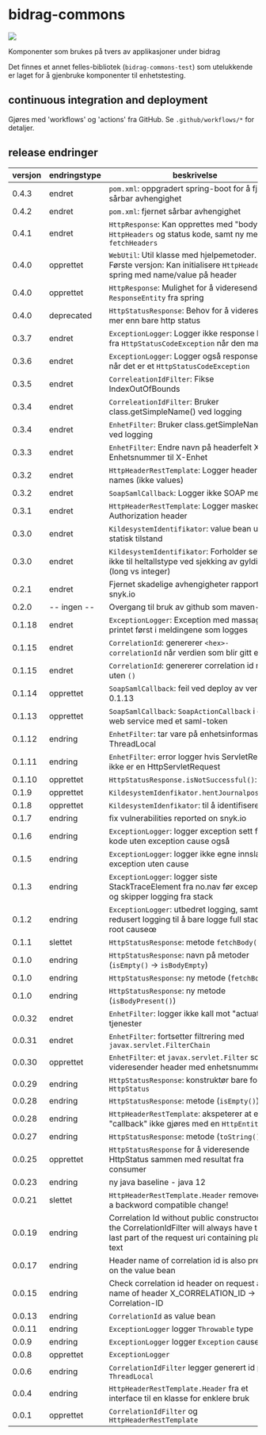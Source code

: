 # bidrag-commons

![](https://github.com/navikt/bidrag-commons/workflows/maven%20deploy/badge.svg)

Komponenter som brukes på tvers av applikasjoner under bidrag

Det finnes et annet felles-bibliotek (`bidrag-commons-test`) som utelukkende er laget for å
gjenbruke komponenter til enhetstesting. 

## continuous integration and deployment

Gjøres med 'workflows' og 'actions' fra GitHub. Se `.github/workflows/*` for detaljer. 

## release endringer

versjon | endringstype | beskrivelse
--------|--------------|------------
0.4.3   | endret       | `pom.xml`: oppgradert spring-boot for å fjerne sårbar avhengighet
0.4.2   | endret       | `pom.xml`: fjernet sårbar avhengighet
0.4.1   | endret       | `HttpResponse`: Kan opprettes med "body", `HttpHeaders` og status kode, samt ny metode: `fetchHeaders`
0.4.0   | opprettet    | `WebUtil`: Util klasse med hjelpemetoder. Første versjon: Kan initialisere `HttpHeadera` fra spring med name/value på header
0.4.0   | opprettet    | `HttpResponse`: Mulighet for å videresende `ResponseEntity` fra spring
0.4.0   | deprecated   | `HttpStatusResponse`: Behov for å videresende mer enn bare http status
0.3.7   | endret       | `ExceptionLogger`: Logger ikke response body fra `HttpStatusCodeException` når den mangler 
0.3.6   | endret       | `ExceptionLogger`: Logger også response body når det er et `HttpStatusCodeException` 
0.3.5   | endret       | `CorreleationIdFilter`: Fikse IndexOutOfBounds
0.3.4   | endret       | `CorreleationIdFilter`: Bruker class.getSimpleName() ved logging
0.3.4   | endret       | `EnhetFilter`: Bruker class.getSimpleName() ved logging
0.3.3   | endret       | `EnhetFilter`: Endre navn på headerfelt X-Enhetsnummer til X-Enhet
0.3.2   | endret       | `HttpHeaderRestTemplate`: Logger header names (ikke values)
0.3.2   | endret       | `SoapSamlCallback`: Logger ikke SOAP message
0.3.1   | endret       | `HttpHeaderRestTemplate`: Logger masked Authorization header
0.3.0   | endret       | `KildesystemIdentifikator`: value bean uten statisk tilstand
0.3.0   | endret       | `KildesystemIdentifikator`: Forholder setg ikke til heltallstype ved sjekking av gyldighet (long vs integer)
0.2.1   | endret       | Fjernet skadelige avhengigheter rapportert av snyk.io
0.2.0   | -- ingen --  | Overgang til bruk av github som maven-repo
0.1.18  | endret       | `ExceptionLogger`: Exception med massage blir printet først i meldingene som logges
0.1.15  | endret       | `CorrelationId`: genererer `<hex>-correlationId` når verdien som blir gitt er null
0.1.15  | endret       | `CorrelationId`: genererer correlation id med `-` uten `()`
0.1.14  | opprettet    | `SoapSamlCallback`: feil ved deploy av versjon 0.1.13
0.1.13  | opprettet    | `SoapSamlCallback`: `SoapActionCallback` i en web service med et saml-token
0.1.12  | endring      | `EnhetFilter`: tar vare på enhetsinformasjon i ThreadLocal     
0.1.11  | endring      | `EnhetFilter`: error logger hvis ServletRequest ikke er en HttpServletRequest     
0.1.10  | opprettet    | `HttpStatusResponse.isNotSuccessful()`:   
0.1.9   | opprettet    | `KildesystemIdenfikator.hentJournalpostId()`:   
0.1.8   | opprettet    | `KildesystemIdenfikator`: til å identifisere  
0.1.7   | endring      | fix vulnerabilities reported on snyk.io 
0.1.6   | endring      | `ExceptionLogger`: logger exception sett fra nav kode uten exception cause også 
0.1.5   | endring      | `ExceptionLogger`: logger ikke egne innslag for exception uten cause 
0.1.3   | endring      | `ExceptionLogger`: logger siste StackTraceElement fra no.nav før exception og skipper logging fra stack 
0.1.2   | endring      | `ExceptionLogger`: utbedret logging, samt redusert logging til å bare logge full stack på root causeœ 
0.1.1   | slettet      | `HttpStatusResponse`: metode `fetchBody()`
0.1.0   | endring      | `HttpStatusResponse`: navn på metoder (`isEmpty()` -> `isBodyEmpty`)
0.1.0   | endring      | `HttpStatusResponse`: ny metode (`fetchBody()`)
0.1.0   | endring      | `HttpStatusResponse`: ny metode (`isBodyPresent()`)
0.0.32  | endret       | `EnhetFilter`: logger ikke kall mot "actuator"-tjenester
0.0.31  | endret       | `EnhetFilter`: fortsetter filtrering med `javax.servlet.FilterChain`
0.0.30  | opprettet    | `EnhetFilter`: et `javax.servlet.Filter` som videresender header med enhetsnummer
0.0.29  | endring      | `HttpStatusResponse`: konstruktør bare for `HttpStatus`
0.0.28  | endring      | `HttpStatusResponse`: metode (`isEmpty()`)
0.0.28  | endring      | `HttpHeaderRestTemplate`: akspeterer at et "callback" ikke gjøres med en `HttpEntity`
0.0.27  | endring      | `HttpStatusResponse`: metode (`toString()`)
0.0.25  | opprettet    | `HttpStatusResponse` for å videresende HttpStatus sammen med resultat fra consumer
0.0.23  | endring      | ny java baseline - java 12
0.0.21  | slettet      | `HttpHeaderRestTemplate.Header` removed. Not a backword compatible change!
0.0.19  | endring      | Correlation Id without public constructors and the CorrelationIdFilter will always have the last part of the request uri containing plain text
0.0.17  | endring      | Header name of correlation id is also present on the value bean
0.0.15  | endring      | Check correlation id header on request and name of header X_CORRELATION_ID -> X-Correlation-ID
0.0.13  | endring      | `CorrelationId` as value bean
0.0.11  | endring      | `ExceptionLogger` logger `Throwable` type
0.0.9   | endring      | `ExceptionLogger` logger `Exception` cause
0.0.8   | opprettet    | `ExceptionLogger`
0.0.6   | endring      | `CorrelationIdFilter` legger generert id på `ThreadLocal`
0.0.4   | endring      | `HttpHeaderRestTemplate.Header` fra et interface til en klasse for enklere bruk
0.0.1   | opprettet    | `CorrelationIdFilter` og `HttpHeaderRestTemplate`
